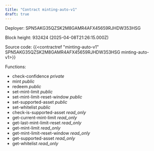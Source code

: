 ```yaml
---
title: "Contract minting-auto-v1"
draft: true
---
```

Deployer: SPN5AKG35QZSK2M8GAMR4AFX45659RJHDW353HSG


 



Block height: 932424 (2025-04-08T21:26:15.000Z)

Source code: {{<contractref "minting-auto-v1" SPN5AKG35QZSK2M8GAMR4AFX45659RJHDW353HSG minting-auto-v1>}}

Functions:

* check-confidence _private_
* mint _public_
* redeem _public_
* set-mint-limit _public_
* set-mint-limit-reset-window _public_
* set-supported-asset _public_
* set-whitelist _public_
* check-is-supported-asset _read_only_
* get-current-mint-limit _read_only_
* get-last-mint-limit-reset _read_only_
* get-mint-limit _read_only_
* get-mint-limit-reset-window _read_only_
* get-supported-asset _read_only_
* get-whitelist _read_only_
